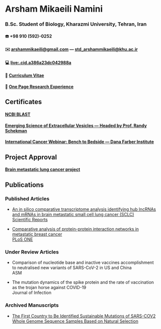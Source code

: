 # Arsham Mikaeili Namini
### B.Sc. Student of Biology, Kharazmi University, Tehran, Iran
#### ☎️ +98 910 (592)-0252
#### ✉️ arshammikaeili@gmail.com — std_arshammikaeili@khu.ac.ir
#### 💻 [live:.cid.a386a23dc042988a](https://join.skype.com/invite/K2S3wj8NQAfv)
#### 📑 [Curriculum Vitae](/CV.pdf)
#### 📃 [One Page Research Experience](/One%20Page%20Research%20Experience.pdf)

## Certificates
#### [NCBI BLAST](/NCBI.Certificatesuu.pdf)
#### [Emerging Science of Extracellular Vesicles — Headed by Prof. Randy Schekman ](/royan-certificate-2.pdf)
#### [International Cancer Webinar: Bench to Bedside — Dana Farber Institute](/royan-certificate234.pdf)


## Project Approval 
#### [Brain metastatic lung cancer project](/cb0jplre8a9t34i4.pdf)

## Publications

### Published Articles
* [An in silico comparative transcriptome analysis identifying hub lncRNAs and mRNAs in brain metastatic small cell lung cancer (SCLC)<br/>Scientific Reports](https://www.nature.com/articles/s41598-022-22252-7)

* [Comparative analysis of protein-protein interaction networks in metastatic breast cancer<br/>PLoS ONE](https://journals.plos.org/plosone/article?id=10.1371/journal.pone.0260584)


### Under Review Articles 

* Comparison of nucleotide base and inactive vaccines accomplishment to neutralised new variants of SARS-CoV-2 in US and China<br/>ASM

* The mutation dynamics of the spike protein and the rate of vaccination as the trojan horse against COVID-19<br/>Journal of Infection

### Archived Manuscripts 
* [
The First Country to Be Identified Sustainable Mutations of SARS-COV2 Whole Genome Sequence Samples Based on Natural Selection](https://www.biorxiv.org/lookup/doi/10.1101/2022.07.18.500565)
